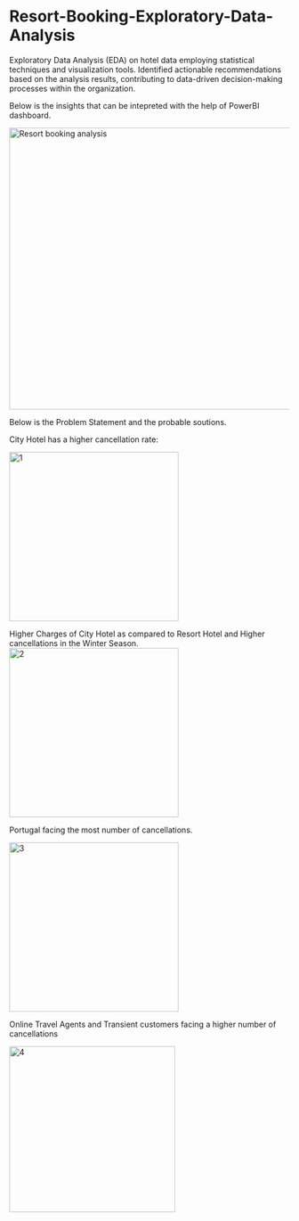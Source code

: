 # Resort-Booking-Exploratory-Data-Analysis
Exploratory Data Analysis (EDA) on hotel data employing statistical techniques and visualization tools.
Identified actionable recommendations based on the analysis results, contributing to data-driven decision-making processes within the organization.

Below is the insights that can be intepreted with the help of PowerBI dashboard.


<img width="506" alt="Resort booking analysis" src="https://github.com/sumit-kumar-crypto/Resort-Booking-Exploratory-Data-Analysis/assets/83686292/f43363f1-dd30-456f-b45b-d4d58757c6f0">


Below is the Problem Statement and the probable soutions.

City Hotel has a higher cancellation rate:

<img width="304" alt="1" src="https://github.com/sumit-kumar-crypto/Resort-Booking-Exploratory-Data-Analysis/assets/83686292/e20e95e1-de8c-4a38-b122-94112f048519">

Higher Charges of City Hotel as compared to Resort Hotel and Higher cancellations in the Winter Season.
<img width="304" alt="2" src="https://github.com/sumit-kumar-crypto/Resort-Booking-Exploratory-Data-Analysis/assets/83686292/fde28a01-470c-4a3b-ad81-6fac5efcc42a">

Portugal facing the most number of cancellations.

<img width="304" alt="3" src="https://github.com/sumit-kumar-crypto/Resort-Booking-Exploratory-Data-Analysis/assets/83686292/513c64d8-cc95-42c3-805d-3f07f7301a58">

Online Travel Agents and Transient customers facing a higher number of cancellations


<img width="298" alt="4" src="https://github.com/sumit-kumar-crypto/Resort-Booking-Exploratory-Data-Analysis/assets/83686292/40a6d634-4ffd-498f-849e-080d10ef92b5">















